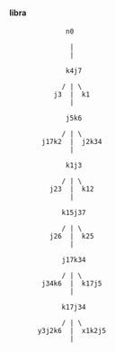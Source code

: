#### libra  

                  n0 
				  
                   | 
                   | 

                  k4j7 
				  
                 / | \ 
               j3  |  k1 
                   |

                  j5k6 
 
                 / | \ 
            j17k2  |  j2k34 
                   | 

                  k1j3 

                 / | \ 
              j23  |  k12 
                   | 

                 k15j37 
 
                 / | \ 
              j26  |  k25 
                   | 

                 j17k34 

                 / | \
            j34k6  |  k17j5 
                   | 

                 k17j34 
 
                 / | \ 
           y3j2k6  |  x1k2j5 
                   | 
